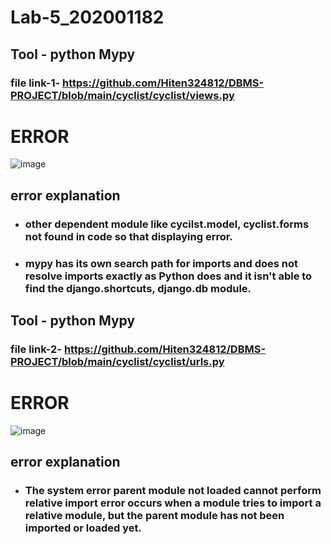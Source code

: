 # Lab-5_202001182

## Tool - python Mypy

### file link-1- https://github.com/Hiten324812/DBMS-PROJECT/blob/main/cyclist/cyclist/views.py

# ERROR 

![image](https://user-images.githubusercontent.com/107188205/225570720-a7362095-b988-45d4-b534-2bab09a54653.png)

## **error explanation**

- ### other dependent module like cycilst.model, cyclist.forms not found in code so that displaying error.
- ### mypy has its own search path for imports and does not resolve imports exactly as Python does and it isn't able to find the django.shortcuts, django.db module.

## Tool - python Mypy

### file link-2- https://github.com/Hiten324812/DBMS-PROJECT/blob/main/cyclist/cyclist/urls.py

# ERROR 

![image](https://user-images.githubusercontent.com/107188205/225573988-5ab8d087-b494-4791-8184-673848e65fde.png)

## **error explanation**

- ### The system error parent module not loaded cannot perform relative import error occurs when a module tries to import a relative module, but the parent module has not been imported or loaded yet.

